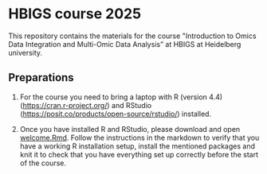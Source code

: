 # HBIGS course 2025 

This repository contains the materials for the course "Introduction to Omics Data Integration and Multi-Omic Data Analysis” at HBIGS at Heidelberg university.

## Preparations

1. For the course you need to bring a laptop with R (version 4.4) (https://cran.r-project.org/) and RStudio (https://posit.co/products/open-source/rstudio/) installed. 

2. Once you have installed R and RStudio, please download and open [welcome.Rmd](https://github.com/velten-group/2025_HBIGS_multi-omics_course/blob/main/welcome.Rmd). Follow the instructions in the markdown to verify that you have a working R installation setup, install the mentioned packages and knit it to check that you have everything set up correctly before the start of the course.
